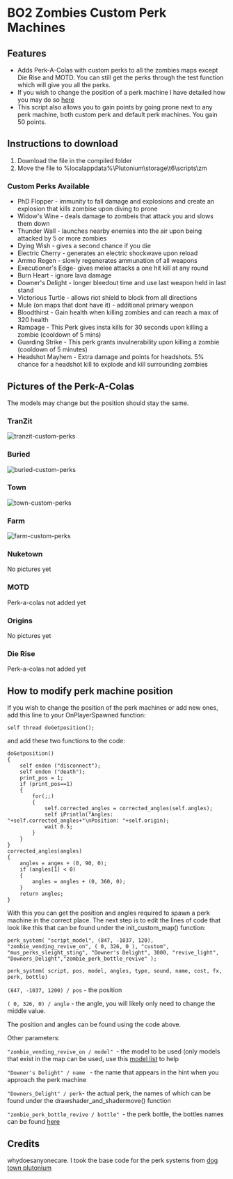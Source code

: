 # BO2 Zombies Custom Perk Machines


## Features 
- Adds Perk-A-Colas with custom perks to all the zombies maps except Die Rise and MOTD. You can still get the perks through the test function which will give you all the perks.
- If you wish to change the position of a perk machine I have detailed how you may do so [here](https://github.com/Viren070/BO2-Zombies-Custom-Perk-Machines/blob/main/README.md#how-to-modify-perk-machine-position)
- This script also allows you to gain points by going prone next to any perk machine, both custom perk and default perk machines. You gain 50 points.

## Instructions to download 
1. Download the file in the compiled folder
2. Move the file to %localappdata%\Plutonium\storage\t6\scripts\zm

### Custom Perks Available
- PhD Flopper - immunity to fall damage and explosions and create an explosion that kills zombise upon diving to prone
- Widow's Wine - deals damage to zombeis that attack you and slows them down
- Thunder Wall - launches nearby enemies into the air upon being attacked by 5 or more zombies
- Dying Wish - gives a second chance if you die
- Electric Cherry - generates an electric shockwave upon reload
- Ammo Regen - slowly regenerates ammunation of all weapons 
- Executioner's Edge- gives melee attacks a one hit kill at any round 
- Burn Heart - ignore lava damage
- Downer's Delight - longer bleedout time and use last weapon held in last stand 
- Victorious Turtle - allows riot shield to block from all directions
- Mule (on maps that dont have it) - additional primary weapon
- Bloodthirst - Gain health when killing zombies and can reach a max of 320 health 
- Rampage - This Perk gives insta kills for 30 seconds upon killing a zombie (cooldown of 5 mins)
- Guarding Strike - This perk grants invulnerability upon killing a zombie (cooldown of 5 minutes)
- Headshot Mayhem - Extra damage and points for headshots. 5% chance for a headshot kill to explode and kill surrounding zombies


## Pictures of the Perk-A-Colas

The models may change but the position should stay the same. 


### TranZit 

![tranzit-custom-perks](https://github.com/Viren070/BO2-Zombies-Custom-Perk-Machines/raw/main/Images/TranZit/tranzit.gif)

### Buried 

![buried-custom-perks](https://github.com/Viren070/BO2-Zombies-Custom-Perk-Machines/raw/main/Images/Buried/buried.gif)

### Town 

![town-custom-perks](https://github.com/Viren070/BO2-Zombies-Custom-Perk-Machines/raw/main/Images/Town/town.gif)

### Farm

![farm-custom-perks](https://github.com/Viren070/BO2-Zombies-Custom-Perk-Machines/raw/main/Images/Farm/farm.gif)

### Nuketown

No pictures yet

### MOTD

Perk-a-colas not added yet

### Origins

No pictures yet

### Die Rise

Perk-a-colas not added yet


## How to modify perk machine position
If you wish to change the position of the perk machines or add new ones, add this line to your OnPlayerSpawned function:
```
self thread doGetposition();
```
and add these two functions to the code:
```
doGetposition() 
{
	self endon ("disconnect"); 
	self endon ("death"); 
	print_pos = 1;
	if (print_pos==1)
	{
		for(;;)
		{
			self.corrected_angles = corrected_angles(self.angles);
			self iPrintln("Angles: "+self.corrected_angles+"\nPosition: "+self.origin);
			wait 0.5;
		}
	}
}
corrected_angles(angles)
{
	angles = anges + (0, 90, 0);
	if (angles[1] < 0)
	{
		angles = angles + (0, 360, 0);
	}
	return angles;
}
```

With this you can get the position and angles required to spawn a perk machine in the correct place. The next step is to edit the lines of code that look like this that can be found under the init_custom_map() function:
```
perk_system( "script_model", (847, -1037, 120), "zombie_vending_revive_on", ( 0, 326, 0 ), "custom", "mus_perks_sleight_sting", "Downer's Delight", 3000, "revive_light", "Downers_Delight","zombie_perk_bottle_revive" );
```
```
perk_system( script, pos, model, angles, type, sound, name, cost, fx, perk, bottle)
```

```(847, -1037, 1200) / pos``` - the position

```( 0, 326, 0) / angle``` - the angle, you will likely only need to change the middle value. 

The position and angles can be found using the code above.

Other parameters:

```"zombie_vending_revive_on / model" ```- the model to be used (only models that exist in the map can be used, use this [model list](https://pastebin.com/raw/bH8weGDP) to help

```"Downer's Delight" / name ``` - the name that appears in the hint when you approach the perk machine

```"Downers_Delight" / perk```- the actual perk, the names of which can be found under the drawshader_and_shadermove() function

```"zombie_perk_bottle_revive / bottle" ```- the perk bottle, the bottles names can be found [here](https://pastebin.com/aKBQg9RJ)






## Credits
whydoesanyonecare. I took the base code for the perk systems from [dog town plutonium](https://github.com/whydoesanyonecare/Plutonium-versions-of-T6-custom-survival-maps/blob/main/dog_town_plutonium.gsc)
